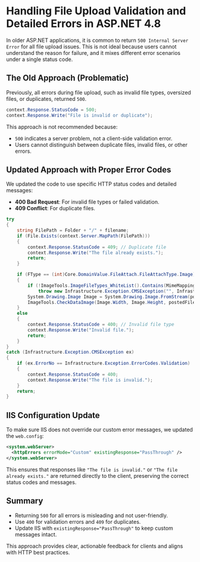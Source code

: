 # Handling File Upload Validation and Detailed Errors in ASP.NET 4.8

In older ASP.NET applications, it is common to return `500 Internal Server Error` for all file upload issues. This is not ideal because users cannot understand the reason for failure, and it mixes different error scenarios under a single status code.

## The Old Approach (Problematic)

Previously, all errors during file upload, such as invalid file types, oversized files, or duplicates, returned `500`.

```csharp
context.Response.StatusCode = 500;
context.Response.Write("File is invalid or duplicate");
```

This approach is not recommended because:
- `500` indicates a server problem, not a client-side validation error.
- Users cannot distinguish between duplicate files, invalid files, or other errors.

## Updated Approach with Proper Error Codes

We updated the code to use specific HTTP status codes and detailed messages:

- **400 Bad Request**: For invalid file types or failed validation.
- **409 Conflict**: For duplicate files.

```csharp
try
{
    string FilePath = Folder + "/" + filename;
    if (File.Exists(context.Server.MapPath(FilePath)))
    {
        context.Response.StatusCode = 409; // Duplicate file
        context.Response.Write("The file already exists.");
        return;
    }

    if (FType == (int)Core.DomainValue.FileAttach.FileAttachType.Image)
    {
        if (!ImageTools.ImageFileTypes_WhiteList().Contains(MimeMapping.GetMimeMapping(filename)))
            throw new Infrastructure.Exception.CMSException("", Infrastructure.Exception.ErrorCodes.Validation);
        System.Drawing.Image Image = System.Drawing.Image.FromStream(postedFile.InputStream);
        ImageTools.CheckDataImage(Image.Width, Image.Height, postedFile.ContentLength);
    }
    else
    {
        context.Response.StatusCode = 400; // Invalid file type
        context.Response.Write("Invalid file.");
        return;
    }
}
catch (Infrastructure.Exception.CMSException ex)
{
    if (ex.ErrorNo == Infrastructure.Exception.ErrorCodes.Validation)
    {
        context.Response.StatusCode = 400;
        context.Response.Write("The file is invalid.");
    }
    return;
}
```

## IIS Configuration Update

To make sure IIS does not override our custom error messages, we updated the `web.config`:

```xml
<system.webServer>
  <httpErrors errorMode="Custom" existingResponse="PassThrough" />
</system.webServer>
```

This ensures that responses like `"The file is invalid."` or `"The file already exists."` are returned directly to the client, preserving the correct status codes and messages.

## Summary

- Returning `500` for all errors is misleading and not user-friendly.
- Use `400` for validation errors and `409` for duplicates.
- Update IIS with `existingResponse="PassThrough"` to keep custom messages intact.

This approach provides clear, actionable feedback for clients and aligns with HTTP best practices.
